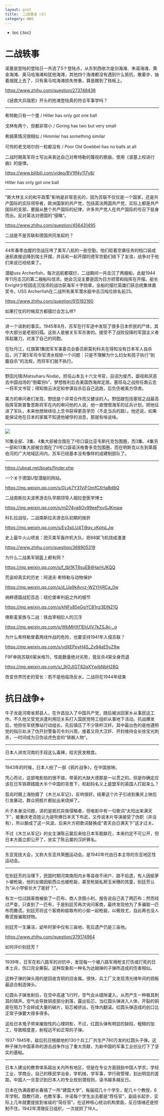 ```yaml
---
layout: post
title:  二战漫谈（七）
category: WW2 
---
```


* toc
{:toc}

# 二战轶事

诺曼底登陆的登陆日一共选了5个登陆点，从东到西依次是剑海滩、朱诺海滩、黄金海滩、奥马哈海滩和犹他海滩，其他四个海滩都没有遇到什么抵抗，散着步、抽着烟就上去了，只有奥马哈海滩损失惨重，算是踢到了铁板上。

https://www.zhihu.com/question/273748436

《拯救大兵瑞恩》开头的抢滩登陆真的符合军事学吗？

---

希特勒只有一个蛋 / Hitler has only got one ball

戈林有两个，但都非常小 / Goring has two but very small

希姆莱情况很相似 / Himmler has something similar

可怜的老戈培尔则一粒都没有 / Poor Old Goebbel has no balls at all

二战时期英军将士写出来表达自己对希特勒的蔑视的歌曲，使用《波基上校进行曲》的旋律。

https://www.bilibili.com/video/BV1ff4y117y8/

Hitler has only got one ball

---

“斯大林主义的和平政策”影响是非常恶劣的，因为苏联不仅仅是一个国家，还是共产国际的实际领导者，欧洲国家的共产党，包括英法两国共产党，实际上都是共产国际的支部，要服从整个共产国际的纪律，许多共产党人在共产国际的号召下挺身而出，反对英法对德国的“侵略”。

https://www.zhihu.com/question/456431495

二战是不是苏联和德国共同发起的？

---

44年春季血腥的空战压垮了美军八航的一些空勤，他们趁着空袭任务的档口装成迷航直接迫降到瑞士开摆，并且和一起开摆的德军空勤们结下了友谊，战争对于他们来说已经结束了。

潜艇uss Archerfish，每次巡航都摆烂，二战期间一共击沉了两艘船，此艇1944年11月击沉的第二艘船叫信浓。她会沉没主要是因为日方损管和指挥在开摆。艇长Enright少校因击沉信浓的战功获海军十字勋章，全船的摆烂英雄们获总统集体嘉奖令，USS Archerfish在二战所有美军潜水艇中击沉吨位排名前25。

https://www.zhihu.com/question/615182160

如果打仗的时候双方都摆烂会怎么样?

---

讲一个讽刺的事实。1945年8月，苏军在行军途中发现了很多日本侨民的尸体，其中大部分是老弱妇孺。这些人是被关东军杀害的。接受不了战败投降的军国主义者挥起屠刀，对准了自己的同胞。

在牡丹江，红旗第1集团军军事委员会委员斯莫利科夫在得知没有日本军人自杀后，问了第5军司令官清水规矩一个问题：只是不理解为什么妇女和孩子执行“剖腹自杀”的法规，而将军们就不执行。

---

野田光晴(Matsuharu Noda)，担任山本五十六文书官，自诩为俊杰，鄙视和厌恶去中国战场的“倒霉穷b”，梦想胜利后去美国西海岸定居。塞班岛之战担任南云忠一将军文书官；得知南云决定和参谋自杀后自己逃跑，后负伤被美方俘虏。

美方的审问者们发现，野田是个非常合作而又健谈的人。野田跟包括塞班之战最高指挥官斯普鲁恩斯将军在内的审问他的人说，他一直憎恨海军的征兵计划，把他征进了军队，本来他想继续往上念书获得更高学历（不走当兵的路）。他还说，如果能保证他在日本的家属不知道他被俘的消息，那就有啥说啥。

---

![](/images/img5/Battle_of_Minsk.jpg)

10集全部、3集、4集大部被合围在了I号口袋比亚韦斯托克包围圈，而3集、4集另一部和13集大部被合围在了II号口袋诺沃格鲁多克包围圈，而在明斯克以东到第聂伯河的广大地域区间内，苏军已经基本没有像样的成建制部队了。

---

https://uboat.net/boats/finder.php

一个关于德国U型潜艇的网站。

https://mp.weixin.qq.com/s/0Lyk7Y31ViFOmfCXHaBdBQ

二战南斯拉夫波黑游击队早期领导人姆拉登医学博士

https://mp.weixin.qq.com/s/mD74va6Oy99eePxvGJKmaw

科扎拉战役，二战南斯拉夫游击队初期的挫折

https://mp.weixin.qq.com/s/Ey3siLU4Ti9qy_yKptsLJw

史上最牛火山喷发：团灭美军轰炸机大队，把88架飞机烧成渣渣

https://www.zhihu.com/question/368905319

为什么二战美军钢盔上都有网？

https://mp.weixin.qq.com/s/f_tbl1KT6suEB4HarHJKQQ

荒诞却真实的历史：阿道夫·希特勒与动物保护

https://mp.weixin.qq.com/s/d_Ua9kAvvz-W2YHjRCa_0w

纳粹德国战犯百态：纽伦堡审判庭之外的细节

https://mp.weixin.qq.com/s/kNFx85eGgYC81nz3ElN21Q

俾斯麦家族与二战：铁血宰相后人的沉浮

https://mp.weixin.qq.com/s/WbMHXf1EhUIV7kZSJki-_g

为什么希特勒冒着两线作战的危险，也要坚持1941年入侵苏联？

https://mp.weixin.qq.com/s/ydXEPpyH4S_Zv94aE5yZ9w

F9F单挑苏联6架米格15，性能数量绝对劣势，竟反杀4架全身而退

https://mp.weixin.qq.com/s/_9jOJtGT82qXYwibNbH28Q

改变世界历史的营长：若不是他临场反水，二战将在1944年结束

# 抗日战争+

牛子龙是河南省郏县人，在许昌加入了中国共产党，随后被派回家乡从事民运工作。不久他又受党派遣利用旧关系打入国民党特工组织从事地下活动。抗战爆发后，他担任军统豫站行动组长，先后镇压了不少铁杆汉奸。其中最出色的是他遵照党的指示处决了伪开封警备司令刘兴周，接着又将大汉奸、开封维持会长徐宝光刺杀，一时间成为日伪谈虎色变的“铁腕人物”。

---

日本人进攻河南的手段这么毒辣，给灾民发粮食。

---

1943年的时候，日本人拍了一部《鸦片战争》，在中国放映。

凭心而论，这部电影拍的很不错，带英的大缺大德那是一以贯之的。但是你确定应该在日军铁蹄践踏大半个中国的背景下，和起码名义上是盟军的英国人打起来么？

孤岛时期上海拍摄了《木兰从军记》，反响很好。结果这个片子引进到重庆上映后引发暴动，群众把胶片都扯出来烧掉了。

片子本身没问题，讲的是抵抗异族侵略者，但电影中有一句歌词“太阳出来满天下”，被重庆老百姓认为是吹捧日本天下布武，又传说本片导演接受了伪职（并没有），所以酿成了这一风波。后来片方把歌词替换成“青天白日满天下”这才过关。

不过《木兰从军记》的女主演陈云裳后来给日本军舰献花，本来约定不可公开，但日本方面立即公开了，坐实了陈云裳的汉奸罪名。

---

东亚竞技大会，又称大东亚共荣圈运动会。是1940年代由日本主导的东亚地区性运动会。

---

在别廷芳的治理下，民国时期河南南阳内乡等县夜不闭户、路不拾遗，有人因偷萝卜被枪毙，他的女婿因偷西瓜也被枪毙，甚至枪毙私掰玉米穗的孩童，别廷芳认为“从小学偷长大了能好？”。

有次一位过路客商被偷了一匹布，商人贪图小利，报告说自己丢了两匹布；然而经过严查，只查到了一匹布，于是别廷芳再次询问客商，最终发现他为了多骗取一匹布而撒谎。别廷芳将这个客商和偷取布的小偷一起枪毙，以儆效尤，自此再也没人敢谎报骗取财物。

别廷芳一生廉洁，幼年时家中仅有三亩地，死后遗产仍是三亩地。

https://www.zhihu.com/question/379174964

如何评价别廷芳？

---

1939年，日军在和八路军的对抗中，发现每一个被八路军用枪支打伤或打死的日本士兵，伤口完全撕裂。这种现象和一种名为达姆弹的子弹所造成的伤害相似。

这种子弹的弹头用的是回收含铜的旧金属。很快，兵工厂又发现清光绪年间的铜板最适合制造弹头。

红圆头子弹发射后，在空中高速飞行时，空气会从缝隙灌入，从而产生一种极其刺耳的啸声。空气会导致铜皮部分剥落，露出铅芯，当红圆头弹进入人体，开裂的铜皮在阻力下会碎成大量的破片，铅芯被挤出，在体内翻滚。红圆头弹造成的创口比正常子弹要大得多得多。

这给日本鬼子带来摧毁性的心理阴影，不过，红圆头弹有明显的缺陷，粗糙的加工，导致精度差，射程远不如正常的子弹。

1937-1945年，敌后抗日根据地的130个兵工厂共生产780万发的红圆头子弹。这种子弹为中国革命的游击战争作出了重大贡献，为新中国的军事工业创业打下了坚实的基础。

---

日本人建设的教育体系超出关内所有地区，但是在专业方面鼓励中国人学农，学轻工业，学商业，自己的移民学冶金，学机械，学军事，学行政管理，划出明显的差距。中国人一旦意识到日本人的专业规划潜规则，读书越多越反日。

日本在伪满首都长春搞了一所“建国大学”，每届招几十个学生，配几十个教授，6年学制，既教行政，也教军事，许诺每个学生出去都是“荐任官”，副县长起步，实际上几年就要提拔到省级的“简任官”。在这种核心统治机构里面，反日情绪还是控制不住，1942年清理反日组织，一次就抓了18人。
